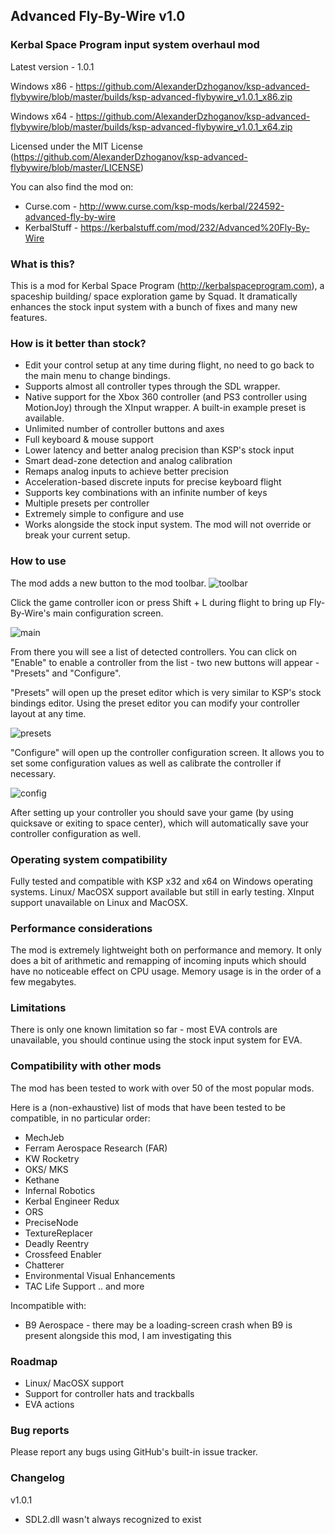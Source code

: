 ## Advanced Fly-By-Wire v1.0
### Kerbal Space Program input system overhaul mod

Latest version - 1.0.1

Windows x86 - https://github.com/AlexanderDzhoganov/ksp-advanced-flybywire/blob/master/builds/ksp-advanced-flybywire_v1.0.1_x86.zip

Windows x64 - https://github.com/AlexanderDzhoganov/ksp-advanced-flybywire/blob/master/builds/ksp-advanced-flybywire_v1.0.1_x64.zip

Licensed under the MIT License (https://github.com/AlexanderDzhoganov/ksp-advanced-flybywire/blob/master/LICENSE)

You can also find the mod on:
- Curse.com - http://www.curse.com/ksp-mods/kerbal/224592-advanced-fly-by-wire
- KerbalStuff - https://kerbalstuff.com/mod/232/Advanced%20Fly-By-Wire

### What is this?
This is a mod for Kerbal Space Program (http://kerbalspaceprogram.com), a spaceship building/ space exploration game by Squad.
It dramatically enhances the stock input system with a bunch of fixes and many new features.

### How is it better than stock?

- Edit your control setup at any time during flight, no need to go back to the main menu to change bindings.
- Supports almost all controller types through the SDL wrapper.
- Native support for the Xbox 360 controller (and PS3 controller using MotionJoy) through the XInput wrapper. A built-in example preset is available.
- Unlimited number of controller buttons and axes
- Full keyboard & mouse support
- Lower latency and better analog precision than KSP's stock input
- Smart dead-zone detection and analog calibration 
- Remaps analog inputs to achieve better precision
- Acceleration-based discrete inputs for precise keyboard flight
- Supports key combinations with an infinite number of keys
- Multiple presets per controller
- Extremely simple to configure and use
- Works alongside the stock input system. The mod will not override or break your current setup.

### How to use
The mod adds a new button to the mod toolbar.
![toolbar](http://i.imgur.com/uToMl2R.png)

Click the game controller icon or press Shift + L during flight to bring up Fly-By-Wire's main configuration screen.

![main](http://i.imgur.com/OrsIzF1.png)

From there you will see a list of detected controllers. You can click on "Enable" to enable a controller from the list - two new buttons will appear - "Presets" and "Configure".

"Presets" will open up the preset editor which is very similar to KSP's stock bindings editor. Using the preset editor you can modify your controller layout at any time.

![presets](http://i.imgur.com/5vpxkxJ.png)

"Configure" will open up the controller configuration screen. It allows you to set some configuration values as well as calibrate the controller if necessary.

![config](http://i.imgur.com/zVRH39l.png)

After setting up your controller you should save your game (by using quicksave or exiting to space center), which will automatically save your controller configuration as well.

### Operating system compatibility
Fully tested and compatible with KSP x32 and x64 on Windows operating systems.
Linux/ MacOSX support available but still in early testing.
XInput support unavailable on Linux and MacOSX.

### Performance considerations
The mod is extremely lightweight both on performance and memory. It only does a bit of arithmetic and remapping of incoming inputs which should have
no noticeable effect on CPU usage. Memory usage is in the order of a few megabytes.

### Limitations
There is only one known limitation so far - most EVA controls are unavailable, you should continue using the stock input system for EVA.

### Compatibility with other mods
The mod has been tested to work with over 50 of the most popular mods.

Here is a (non-exhaustive) list of mods that have been tested to be compatible, in no particular order:
- MechJeb
- Ferram Aerospace Research (FAR)
- KW Rocketry
- OKS/ MKS
- Kethane
- Infernal Robotics
- Kerbal Engineer Redux
- ORS
- PreciseNode
- TextureReplacer
- Deadly Reentry
- Crossfeed Enabler
- Chatterer
- Environmental Visual Enhancements
- TAC Life Support .. and more

Incompatible with:
- B9 Aerospace - there may be a loading-screen crash when B9 is present alongside this mod, I am investigating this

### Roadmap

- Linux/ MacOSX support
- Support for controller hats and trackballs
- EVA actions

### Bug reports
Please report any bugs using GitHub's built-in issue tracker.

### Changelog
v1.0.1 
- SDL2.dll wasn't always recognized to exist